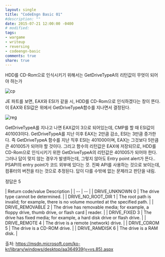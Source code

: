 ```yaml
---
layout: single
title: "CodeEngn Basic 01"
#description: ""
date: 2015-07-21 12:00:00 -0400
# modified: 
tags: 
- wargame
- writeup
- reversing
- codeengn-basic
comments: true
share: true
---
```


HDD를 CD-Rom으로 인식시키기 위해서는 GetDriveTypeA의 리턴값이 무엇이 되어야 하는가


![cp](https://s01va.github.io/assets/images/2015-07-21-CodeEngn-Basic-01/0.png)

JE 파트를 보면, EAX와 ESI가 같을 시, HDD를 CD-Rom으로 인식하겠다는 창이 뜬다. 이 EAX와 ESI값은 위에서 GetDriveTypeA함수를 지나면서 결정된다.

![reg](https://s01va.github.io/assets/images/2015-07-21-CodeEngn-Basic-01/1.png)

GetDriveTypeA를 지나고 나면 EAX값이 3으로 되어있는데, CMP를 할 때 ESI값이 401003이다. GetDriveTypeA를 지난 이후 EAX는 2만큼 감소, ESI는 3만큼 증가한다. 즉 GetDriveTypeA 함수를 지난 직후 ESI는 401000이며, EAX는 그것보다 5만큼 큰 401005가 되어야 할 것이다. 그리고 함수의 리턴값은 EAX에 저장되므로, HDD를 CD-Rom으로 인식시키기 위한 GetDriveTypeA의 리턴값은 401005가 되어야 한다.
그러나 답이 맞지 않는 경우가 발생하는데, 그렇지 않아도 Entry point alert가 뜬다.. PSAPI의 entry point가 코드 외부에 있다는 것. 진짜 API를 사용하는 것으로 보이는데, 컴퓨터의 버전을 타는 것으로 추정된다. 답이 다를 수밖에 없는 문제라고 판단을 내림.

정답은 5


| Return code/value	Description |
| -- | -- |
| DRIVE_UNKNOWN 0	| The drive type cannot be determined. |
| DRIVE_NO_ROOT_DIR 1	| The root path is invalid; for example, there is no volume mounted at the specified path. |
| DRIVE_REMOVABLE 2	| The drive has removable media; for example, a floppy drive, thumb drive, or flash card | reader. |
| DRIVE_FIXED 3	| The drive has fixed media; for example, a hard disk drive or flash drive. |
| DRIVE_REMOTE 4	| The drive is a remote (network) drive. |
| DRIVE_CDROM 5	| The drive is a CD-ROM drive. |
| DRIVE_RAMDISK 6	| The drive is a RAM disk. |


출처: https://msdn.microsoft.com/ko-kr/library/windows/desktop/aa364939(v=vs.85).aspx
